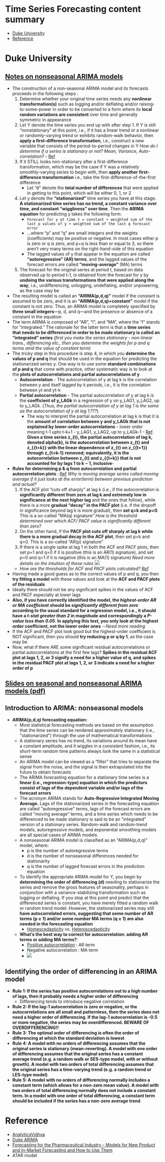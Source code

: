 # Time Series Forecasting content summary

- [Duke University](#duke-university)
- [Reference](#reference)

# Duke University

## [Notes on nonseasonal ARIMA models](http://people.duke.edu/~rnau/Notes_on_nonseasonal_ARIMA_models--Robert_Nau.pdf)

 - The construction of a non-seasonal ARIMA model and its forecasts proceeds in the following steps :
    1. Determine whether your original time series needs any **nonlinear transformation(s)** such as logging and/or deflating and/or raising-to-some-power in order to be converted to a form where its **local random variations are consistent** over time and generally symmetric in appearance
    2. Let Y denote the time series you end up with after step 1. If Y is still “nonstationary” at this point, i.e., if it has a linear trend or a nonlinear or randomly-varying trend or exhibits random-walk behavior, then **apply a first-difference transformation**, i.e., construct a new variable that consists of the period-to-period changes in Y
    *How do I determine if a series is stationary or not? Mean, Variance, Auto-correlation?* - [Ref](https://www.analyticsvidhya.com/blog/2015/12/complete-tutorial-time-series-modeling/)
    3. If it STILL looks non-stationary after a first-difference transformation, which may be the case if Y was a relatively smoothly-varying series to begin with, then **apply another first-difference transformation** i.e., take the first-difference-of-the-first difference
        - Let “d” denote the **total number of differences** that were applied in getting to this point, which will be either 0, 1, or 2
    4. Let y denote the **“stationarized”** time series you have at this stage. **A stationarized time series has no trend, a constant variance over time, and constant “wiggliness” over time**. Then the **ARIMA equation** for predicting y takes the following form: 
        - `Forecast for y at time t = constant + weighted sum of the last p values of y + weighted sum of the last q forecast error`
        -   …where “p” and “q” are small integers and the weights (coefficients) may be positive or negative. In most cases either p is zero or q is zero, and p+q is less than or equal to 3, so there aren’t very many terms on the right-hand-side of this equation
        - The lagged values of y that appear in the equation are called **“autoregressive” (AR) terms**, and the lagged values of the forecast errors are called **“moving-average”** (MA) terms
    5. The forecast for the original series at period t, based on data observed up to period t-1, is obtained from the forecast for y by **undoing the various transformations that were applied along the way**, i.e., undifferencing, unlogging, undeflating, and/or unpowering, as the case may be
- The resulting model is called an **“ARIMA(p,d,q)”** model if the constant is assumed to be zero, and it is an **“ARIMA(p,d,q)+constant”** model if the constant is not zero. Thus, an ARIMA model is completely specified by **three small integers**—p, d, and q—and the presence or absence of a constant in the equation
- The term ARIMA is composed of “AR”, “I”, and “MA”, where the “I” stands for “integrated.” The rationale for the latter term is that a **time series that needs to be differenced in order to be made stationary is called an “integrated” series**
*(first you make the series stationary - non-linear trans., differencing etc., then you determine the weights for p and q terms amd the value of constant term)*
- The tricky step in this procedure is step 4, in which you **determine the values of p and q** that should be used in the equation for predicting the stationarized series y. One way is to use some **standard combinations of p and q** that come with practice, other systematic way is to look at the **plots of autocorrelations and partial autocorrelations of y**
    - **Autocorrelation** - The autocorrelation of y at lag k is the correlation between y and itself lagged by k periods, i.e., it is the correlation between yt and yt-k
    - **Partial autocorrelation** - The partial autocorrelation of y at lag k is the **coefficient of y_LAGk** in a regression of y on y_LAG1, y_LAG2, up to y_LAGk. (*Thus, the partial autocorrelation of y at lag 1 is the same as the autocorrelation of y at lag 1.???*)
        - The way to interpret the partial autocorrelation at lag k is that it is the **amount of correlation between y and y_LAGk that is not explained by lower-order autocorrelations** - lower order meaning t-1 upto t-k+1 - y_LAG1, y_LAG2, up to y_LAGk-1 - [Ref](https://en.wikipedia.org/wiki/Partial_autocorrelation_function). **Given a time series z_{t}, the partial autocorrelation of lag k, denoted alpha(k), is the autocorrelation between z_{t} and z_{{t+k}} with the linear dependence of z_{t} on z_{{t+1}} through z_{t+k-1} removed; equivalently, it is the autocorrelation between z_{t} and z_{{t+k}} that is not accounted for by lags 1 to k − 1, inclusive**-
- **Rules for determining p & q from autocorrelation and partial autocorrelation plots** : [Ref](https://www.analyticsvidhya.com/blog/2015/12/complete-tutorial-time-series-modeling/)
*Why is moving average series called moving average if it just looks at the error(term) between previous prediction and actual?*
  1. If the ACF plot “cuts off sharply” at lag k (i.e., if the autocorrelation is **significantly different from zero at lag k and extremely low in significance at the next higher lag** and the ones that follow), while there is a more **gradual “decay” in the PACF plot** (i.e. if the dropoff in significance beyond lag k is more gradual), then **set q=k and p=0**. This is a so-called “MA(q) signature”
  *How is the threshold determined over which ACF/ PACF value is significantly different than zero?*
  2. On the other hand, if the **PACF plot cuts off sharply at lag k while there is a more gradual decay in the ACF plot**, then set p=k and q=0. This is a so-called “AR(p) signature”
  3. If there is a single spike at lag 1 in both the ACF and PACF plots, then set p=1 and q=0 if it is positive (this is an AR(1) signature), and set p=0 and q=1 if it is negative (this is an MA(1) signature)
  *Need more details on the intuition of these rules*
      <img src = "https://github.com/rohan193/Machine-Learning/blob/master/Time%20Series%20Forecasting/images/ACF-PACF%20for%20AR%20and%20MA%20series.png?raw=true">
  - *How are the thresholds for ACF and PACF plots calculated? [Ref](https://stackoverflow.com/questions/29996910/significance-level-of-acf-and-pacf-in-r)*
- Having made a good guess as to the correct values of p and q, you then **try fitting a model** with these values and look at the **ACF and PACF plots of the residuals**
- Ideally there should not be any significant spikes in the values of ACF and PACF especially at lower lags
- **Also, if you have correctly identified the model, the *highest-order AR or MA coefficient* should be *significantly different from zero* according to the usual standard for a regression model, i.e., it should have a *t-stat greater than 2* in magnitude and correspondingly a *P-value less than 0.05*. In applying this test, you only look at the highest order coefficient, not the lower order ones** --*Need more reading*
- If the ACF and PACF plot look good but the highest-order coefficient is NOT significant, then you should **try reducing p or q by 1**, as the case may be
- Now, what if there ARE some significant residual autocorrelations or partial autocorrelations at the first few lags? **Spikes in the residual ACF plot at lags 1, 2, or 3 signify a need for a higher value of q, and spikes in the residual PACF plot at lags 1, 2, or 3 indicate a need for a higher order of p**

## [Slides on seasonal and nonseasonal ARIMA models (pdf)](https://people.duke.edu/~rnau/Slides_on_ARIMA_models--Robert_Nau.pdf)


## Introduction to ARIMA: nonseasonal models

- **ARIMA(p,d,q) forecasting equation:** 
  - Most statistical forecasting methods are based on the assumption that the time series can be rendered approximately stationary (i.e., "stationarized") through the use of mathematical transformations
  - A stationary series has no trend, its variations around its mean have a constant amplitude, and it wiggles in a consistent fashion, i.e., its short-term random time patterns always look the same in a statistical sense
  - An ARIMA model can be viewed as a “filter” that tries to separate the signal from the noise, and the signal is then extrapolated into the future to obtain forecasts
  - The ARIMA forecasting equation for a stationary time series is a **linear (i.e., regression-type) equation in which the predictors consist of lags of the dependent variable and/or lags of the forecast errors**
  - The acronym ARIMA stands for **Auto-Regressive Integrated Moving Average.** Lags of the stationarized series in the forecasting equation are called "autoregressive" terms, lags of the forecast errors are called "moving average" terms, and a time series which needs to be differenced to be made stationary is said to be an "integrated" version of a stationary series. Random-walk and random-trend models, autoregressive models, and exponential smoothing models are all special cases of ARIMA models.
  - A nonseasonal ARIMA model is classified as an "ARIMA(p,d,q)" model, where:
    - p is the number of autoregressive terms
    - d is the number of nonseasonal differences needed for stationarity
    - q is the number of lagged forecast errors in the prediction equation
  - To identify the appropriate ARIMA model for Y, you begin by **determining the order of differencing (d)** needing to stationarize the series and remove the gross features of seasonality, perhaps in conjunction with a variance-stabilizing transformation such as logging or deflating. If you stop at this point and predict that the differenced series is constant, you have merely fitted a random walk or random trend model.  However, the stationarized series may still **have autocorrelated errors, suggesting that some number of AR terms (p ≥ 1) and/or some number MA terms (q ≥ 1) are also needed in the forecasting equation**
    - [Homescedasticity](https://www.statisticssolutions.com/homoscedasticity/) vs. [Heteroscedasticity](http://www.statsmakemecry.com/smmctheblog/confusing-stats-terms-explained-heteroscedasticity-heteroske.html)
  - **What’s the best way to correct for autocorrelation: adding AR terms or adding MA terms?**: 
    - [Positive autocorrelation](http://www.dummies.com/education/economics/econometrics/patterns-of-autocorrelation/) : AR term
    - Negative autocorrelation : MA term
    - <img src = "http://d2r5da613aq50s.cloudfront.net/wp-content/uploads/415047.image3.jpg">

## Identifying the order of differencing in an ARIMA model

- **Rule 1: If the series has positive autocorrelations out to a high number of lags, then it probably needs a higher order of differencing**
  - Differencing tends to introduce negative correlation
- **Rule 2: If the lag-1 autocorrelation is zero or negative, or the autocorrelations are all small and patternless, then the series does not need a higher order of  differencing. If the lag-1 autocorrelation is -0.5 or more negative, the series may be overdifferenced.  BEWARE OF OVERDIFFERENCING!!**
- **Rule 3: The optimal order of differencing is often the order of differencing at which the standard deviation is lowest**
- **Rule 4: A model with no orders of differencing assumes that the original series is stationary (mean-reverting). A model with one order of differencing assumes that the original series has a constant average trend (e.g. a random walk or SES-type model, with or without growth). A model with two orders of total differencing assumes that the original series has a time-varying trend (e.g. a random trend or LES-type model)**
- **Rule 5: A model with no orders of differencing normally includes a constant term (which allows for a non-zero mean value). A model with two orders of total differencing normally does not include a constant term. In a model with one order of total differencing, a constant term should be included if the series has a non-zero average trend**


# Reference
  - [AnalyticsVidhya](https://www.analyticsvidhya.com/blog/2015/12/complete-tutorial-time-series-modeling/)
  - [Duke ARIMA](https://people.duke.edu/~rnau/411arim.htm)
  - [Forecasting for the Pharmaceutical Industry - Models for New Product and In-Market Forecasting and How to Use Them](http://www.sadrabiotech.com/catalog/GOOD%20Forecasting%20for%20the%20Pharmaceutical%20Industry.pdf)
  - ATAR model

